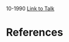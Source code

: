 

10-1990
[Link to Talk](https://www.churchofjesuschrist.org/study/general-conference/1990/10/priesthood-session?lang=eng)



# References

